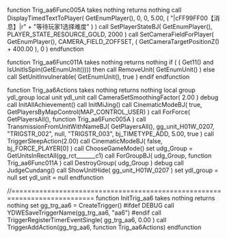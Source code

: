 function Trig_aa6Func005A takes nothing returns nothing
    call DisplayTimedTextToPlayer( GetEnumPlayer(), 0, 0, 5.00, ( "|cFF99FF00【消息】|r" + "等待玩家1选择难度" ) )
    call SetPlayerStateBJ( GetEnumPlayer(), PLAYER_STATE_RESOURCE_GOLD, 2000 )
    call SetCameraFieldForPlayer( GetEnumPlayer(), CAMERA_FIELD_ZOFFSET, ( GetCameraTargetPositionZ() + 400.00 ), 0 )
endfunction

function Trig_aa6Func011A takes nothing returns nothing
    if (             (	Get11() and IsUnitIsSpin(GetEnumUnit()))) then
        call RemoveUnit( GetEnumUnit() )
    else
        call SetUnitInvulnerable( GetEnumUnit(), true )
    endif
endfunction

function Trig_aa6Actions takes nothing returns nothing
    local group ydl_group
    local unit ydl_unit
    call CameraSetSmoothingFactor( 2.00 )
    debug call InitAllAchievement()
    call InitMiJing()
    call CinematicModeBJ( true, GetPlayersByMapControl(MAP_CONTROL_USER) )
    call ForForce( GetPlayersAll(), function Trig_aa6Func005A )
    call TransmissionFromUnitWithNameBJ( GetPlayersAll(), gg_unit_H01W_0207, "TRIGSTR_002", null, "TRIGSTR_003", bj_TIMETYPE_ADD, 5.00, true )
    call TriggerSleepAction(2.00)
    call CinematicModeBJ( false, bj_FORCE_PLAYER[0] )
    call ChooseGameMode()
    set udg_Group = GetUnitsInRectAll(gg_rct_______c1)
    call ForGroupBJ( udg_Group, function Trig_aa6Func011A )
    call DestroyGroup( udg_Group )
    debug call JudgeCundang()
    call ShowUnitHide( gg_unit_H01W_0207 )
    set ydl_group = null
    set ydl_unit = null
endfunction

//===========================================================================
function InitTrig_aa6 takes nothing returns nothing
    set gg_trg_aa6 = CreateTrigger()
#ifdef DEBUG
    call YDWESaveTriggerName(gg_trg_aa6, "aa6")
#endif
    call TriggerRegisterTimerEventSingle( gg_trg_aa6, 0.00 )
    call TriggerAddAction(gg_trg_aa6, function Trig_aa6Actions)
endfunction

